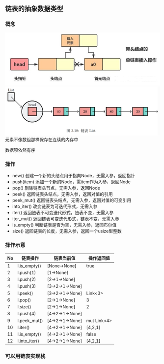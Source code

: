 ## 链表的抽象数据类型
### 概念
![链表](../../../assets/linked_list.png)
![链表2](../../../assets/linked_list2.png)
元素不像数组那样保存在连续的内存中

数据项依然有序


### 操作
- new() 创建一个新的头结点用于指向Node，无需入参，返回指针
- push(item) 添加一个新的Node，需item作为入参，返回Node
- pop() 删除链表头节点，无需入参，返回Node
- peek() 返回链表头结点，无需入参，返回对值的引用
- peek_mut() 返回链表头结点，无需入参，返回对值的可变引用
- into_iter() 改变链表为可迭代形式，无需入参
- iter() 返回链表不可变迭代形式，链表不变，无需入参
- iter_mut() 返回链表可变迭代形式，链表不变，无需入参
- is_empty() 判断链表是否为空，无需入参，返回布尔值
- size() 返回链表的长度，无需入参，返回一个usize型整数

### 操作示意
| No | 链表操作          | 链表当前值           | 操作返回值       |
|----|---------------|-----------------|-------------|
| 1  | l.is_empty()  | [None->None]    | true        |
| 2  | l.push(1)     | [1->None]       |             |
| 3  | l.push(2)     | [2->1->None]    |             |
| 4  | l.push(3)     | [3->2->1->None] |             |
| 5  | l.peek()      | [3->2->1->None] | Link<3>     |
| 6  | l.pop()       | [2->1->None]    | 3           |
| 7  | l.size()      | [2->1->None]    | 2           |
| 8  | l.push(4)     | [4->2->1->None] |             |
| 9  | l.peek_mut()  | [4->2->1->None] | mut Link<4> |
| 10 | l.iter()      | [4->2->1->None] | [4,2,1]     |
| 11 | l.is_empty()  | [4->2->1->None] | false       |
| 12 | l.into_iter() | [4->2->1->None] | [4,2,1]     |

### 可以用链表实现栈
